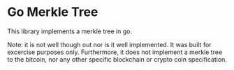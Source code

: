# Go Merkle Tree
This library implements a merkle tree in go.

Note: it is not well though out nor is it well implemented. It was built for excercise purposes only. Furthermore, it does not implement a merkle tree to the bitcoin, nor any other specific blockchain or crypto coin specification.